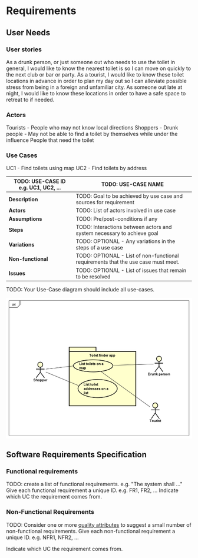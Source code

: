 # Requirements

## User Needs

### User stories
As a drunk person, or just someone out who needs to use the toilet in general, I would like to know the nearest toilet is so I can move on quickly to the next club or bar or party.
As a tourist, I would like to know these toilet locations in advance in order to plan my day out so I can alleviate possible stress from being in a foreign and unfamiliar city.
As someone out late at night, I would like to know these locations in order to have a safe space to retreat to if needed.

### Actors
Tourists - People who may not know local directions
Shoppers - 
Drunk people - May not be able to find a toilet by themselves while under the influence
People that need the toilet 


### Use Cases
UC1 - Find toilets using map
UC2 - Find toilets by address

| TODO: USE-CASE ID e.g. UC1, UC2, ... | TODO: USE-CASE NAME | 
| -------------------------------------- | ------------------- |
| **Description** | TODO: Goal to be achieved by use case and sources for requirement |
| **Actors** | TODO: List of actors involved in use case |
| **Assumptions** | TODO: Pre/post-conditions if any</td></tr>
| **Steps** | TODO: Interactions between actors and system necessary to achieve goal |
| **Variations** | TODO: OPTIONAL - Any variations in the steps of a use case |
| **Non-functional** | TODO: OPTIONAL - List of non-functional requirements that the use case must meet. |
| **Issues** | TODO: OPTIONAL - List of issues that remain to be resolved |


TODO: Your Use-Case diagram should include all use-cases.

![Insert your Use-Case Diagram Here](images/UseCaseDiagram.png)

## Software Requirements Specification
### Functional requirements
TODO: create a list of functional requirements. 
    e.g. "The system shall ..."
    Give each functional requirement a unique ID. e.g. FR1, FR2, ...
    Indicate which UC the requirement comes from.


### Non-Functional Requirements
TODO: Consider one or more [quality attributes](https://en.wikipedia.org/wiki/ISO/IEC_9126) to suggest a small number of non-functional requirements.
Give each non-functional requirement a unique ID. e.g. NFR1, NFR2, ...

Indicate which UC the requirement comes from.
